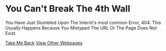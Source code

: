 # You Can't Break The 4th Wall
You Have Just Stumbled Upon The Internt's most common Error, 404.
This Usually Happens Because You Mistyped The URL Or The Page Does Not Exist.

[Take Me Back](/home)
[View Other Webpages](/sitemap)

